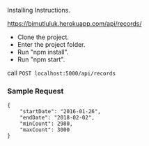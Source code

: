 Installing Instructions.

https://bimutluluk.herokuapp.com/api/records/

- Clone the project.
- Enter the project folder.
- Run "npm install".
- Run "npm start".

call `POST localhost:5000/api/records`

### Sample Request

```
{
	"startDate": "2016-01-26", 
	"endDate": "2018-02-02", 
	"minCount": 2980,
	"maxCount": 3000
}
```